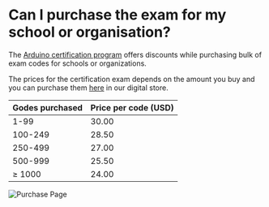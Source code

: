 # Can I purchase the exam for my school or organisation?

The [Arduino certification program](https://store.arduino.cc/digital/cert_fundamentals) offers discounts while purchasing bulk of exam codes for schools or organizations. 

The prices for the certification exam depends on the amount you buy and you can purchase them [here](https://store.arduino.cc/digital/cert_fundamentals) in our digital store.

Godes purchased | Price per code (USD)
-|-
1-99| 30.00
100-249| 28.50
250-499| 27.00
500-999| 25.50
≥ 1000| 24.00

![Purchase Page](assets/imgs/CanIPurchaseTheExamForMySchoolOrOrganisation/1.png "Purchase Page")


